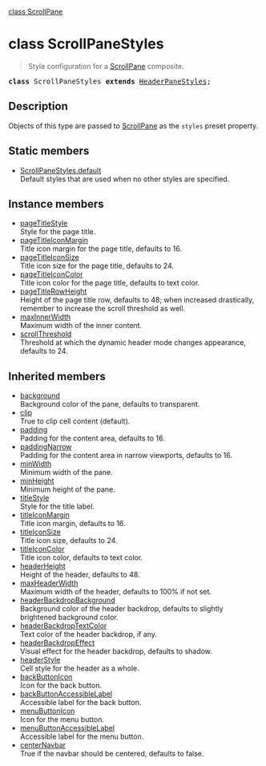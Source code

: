 [class ScrollPane](ScrollPane.md)

# class ScrollPaneStyles

> Style configuration for a [ScrollPane](ScrollPane.md) composite.

<pre class="docgen_signature"><b>class</b> ScrollPaneStyles <b>extends</b> <a href="HeaderPaneStyles.md">HeaderPaneStyles</a>;</pre>

## Description

Objects of this type are passed to [ScrollPane](ScrollPane.md) as the `styles` preset property.

## Static members

- [<!--{ref:property}-->ScrollPaneStyles.default](ScrollPaneStyles_default.md) <!--{refchip:static}-->\
    Default styles that are used when no other styles are specified.

## Instance members

- [<!--{ref:property}-->pageTitleStyle](ScrollPaneStyles_pageTitleStyle.md) \
    Style for the page title.
- [<!--{ref:property}-->pageTitleIconMargin](ScrollPaneStyles_pageTitleIconMargin.md) \
    Title icon margin for the page title, defaults to 16.
- [<!--{ref:property}-->pageTitleIconSize](ScrollPaneStyles_pageTitleIconSize.md) \
    Title icon size for the page title, defaults to 24.
- [<!--{ref:property}-->pageTitleIconColor](ScrollPaneStyles_pageTitleIconColor.md) \
    Title icon color for the page title, defaults to text color.
- [<!--{ref:property}-->pageTitleRowHeight](ScrollPaneStyles_pageTitleRowHeight.md) \
    Height of the page title row, defaults to 48; when increased drastically, remember to increase the scroll threshold as well.
- [<!--{ref:property}-->maxInnerWidth](ScrollPaneStyles_maxInnerWidth.md) \
    Maximum width of the inner content.
- [<!--{ref:property}-->scrollThreshold](ScrollPaneStyles_scrollThreshold.md) \
    Threshold at which the dynamic header mode changes appearance, defaults to 24.

## Inherited members

- [<!--{ref:property}-->background](HeaderPaneStyles_background.md) \
    Background color of the pane, defaults to transparent.
- [<!--{ref:property}-->clip](HeaderPaneStyles_clip.md) \
    True to clip cell content (default).
- [<!--{ref:property}-->padding](HeaderPaneStyles_padding.md) \
    Padding for the content area, defaults to 16.
- [<!--{ref:property}-->paddingNarrow](HeaderPaneStyles_paddingNarrow.md) \
    Padding for the content area in narrow viewports, defaults to 16.
- [<!--{ref:property}-->minWidth](HeaderPaneStyles_minWidth.md) \
    Minimum width of the pane.
- [<!--{ref:property}-->minHeight](HeaderPaneStyles_minHeight.md) \
    Minimum height of the pane.
- [<!--{ref:property}-->titleStyle](HeaderPaneStyles_titleStyle.md) \
    Style for the title label.
- [<!--{ref:property}-->titleIconMargin](HeaderPaneStyles_titleIconMargin.md) \
    Title icon margin, defaults to 16.
- [<!--{ref:property}-->titleIconSize](HeaderPaneStyles_titleIconSize.md) \
    Title icon size, defaults to 24.
- [<!--{ref:property}-->titleIconColor](HeaderPaneStyles_titleIconColor.md) \
    Title icon color, defaults to text color.
- [<!--{ref:property}-->headerHeight](HeaderPaneStyles_headerHeight.md) \
    Height of the header, defaults to 48.
- [<!--{ref:property}-->maxHeaderWidth](HeaderPaneStyles_maxHeaderWidth.md) \
    Maximum width of the header, defaults to 100% if not set.
- [<!--{ref:property}-->headerBackdropBackground](HeaderPaneStyles_headerBackdropBackground.md) \
    Background color of the header backdrop, defaults to slightly brightened background color.
- [<!--{ref:property}-->headerBackdropTextColor](HeaderPaneStyles_headerBackdropTextColor.md) \
    Text color of the header backdrop, if any.
- [<!--{ref:property}-->headerBackdropEffect](HeaderPaneStyles_headerBackdropEffect.md) \
    Visual effect for the header backdrop, defaults to shadow.
- [<!--{ref:property}-->headerStyle](HeaderPaneStyles_headerStyle.md) \
    Cell style for the header as a whole.
- [<!--{ref:property}-->backButtonIcon](HeaderPaneStyles_backButtonIcon.md) \
    Icon for the back button.
- [<!--{ref:property}-->backButtonAccessibleLabel](HeaderPaneStyles_backButtonAccessibleLabel.md) \
    Accessible label for the back button.
- [<!--{ref:property}-->menuButtonIcon](HeaderPaneStyles_menuButtonIcon.md) \
    Icon for the menu button.
- [<!--{ref:property}-->menuButtonAccessibleLabel](HeaderPaneStyles_menuButtonAccessibleLabel.md) \
    Accessible label for the menu button.
- [<!--{ref:property}-->centerNavbar](HeaderPaneStyles_centerNavbar.md) \
    True if the navbar should be centered, defaults to false.